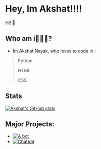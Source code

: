 # Hey, Im Akshat!!!!

Hi! 👋 

## Who am i🤔🤔🤔?
- Im Akshat Nayak, who loves to code in :
> Python
> 
> HTML
> 
> CSS
 
 
 ## Stats
[![Akshat's GitHub stats](https://github-readme-stats.vercel.app/api?username=akshatnayak27)](https://github.com/anuraghazra/github-readme-stats)

## Major Projects:
* [![A bot](https://github.com/akshatnayak27/The-cricket-stars-bot)](https://github.com/anuraghazra/github-readme-stats)
* [![Chatbot](https://github.com/akshatnayak27/Chatbot)](https://github.com/anuraghazra/github-readme-stats)
